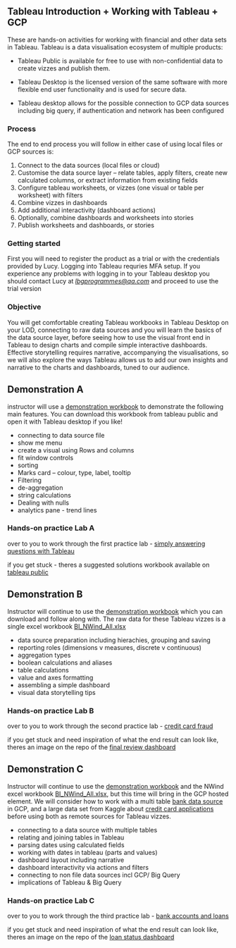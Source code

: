## Tableau Introduction + Working with Tableau + GCP

These are hands-on activities for working with financial and other data sets in Tableau. Tableau is a data visualisation ecosystem of multiple products: 

+ Tableau Public is available for free to use with non-confidential data to create vizzes and publish them. 

+ Tableau Desktop is the licensed version of the same software with more flexible end user functionality and is used for secure data.
  
+ Tableau desktop allows for the possible connection to GCP data sources including big query, if authentication and network has been configured


### Process

The end to end process you will follow in either case of using local files or GCP sources is: 
1. Connect to the data sources (local files or cloud) 
2. Customise the data source layer – relate tables, apply filters, create new
calculated columns, or extract information from existing fields
3. Configure tableau worksheets, or vizzes (one visual or table per worksheet) with filters 
4. Combine vizzes in dashboards
5. Add additional interactivity (dashboard actions)
6. Optionally, combine dashboards and worksheets into stories
7. Publish worksheets and dashboards, or stories


### Getting started 

First you will need to register the product as a trial or with the credentials provided by Lucy. Logging into Tableau requries MFA setup. 
If you experience any problems with logging in to your Tableau desktop you should contact Lucy at *lbgprogrammes@qa.com* and proceed to use the trial version

### Objective 

You will get comfortable creating Tableau workbooks in Tableau Desktop on your LOD, connecting to raw data sources and you will learn the basics of the data source layer, before seeing how to use the visual front end in Tableau to design charts and compile simple interactive dashboards.
Effective storytelling requires narrative, accompanying the visualisations, so we will also explore the ways Tableau allows us to add our own insights and narrative to the charts and dashboards, tuned to our audience.

## Demonstration A

instructor will use a [demonstration workbook](https://public.tableau.com/app/profile/sianedavies/viz/demo_NWind/Freight-productsdatesanddestinations) to demonstrate the following main features. You can download this workbook from tableau public and open it with Tableau desktop if you like!

+ connecting to data source file
+ show me menu
+ create a visual using Rows and columns
+ fit window controls
+ sorting
+ Marks card – colour, type, label, tooltip
+ Filtering
+ de-aggregation
+ string calculations
+ Dealing with nulls
+ analytics pane - trend lines

### Hands-on practice Lab A

over to you to work through the first practice lab - [simply answering questions with Tableau](https://github.com/siandav/clas_mat/blob/main/LBG_tableau/simply_questions.md)

if you get stuck - theres a suggested solutions workbook available on [tableau public](https://public.tableau.com/app/profile/sianedavies/viz/solutions-simplyansweringquestionswithcharts/frontpage) 


## Demonstration B 

Instructor will continue to use the [demonstration workbook](https://public.tableau.com/app/profile/sianedavies/viz/demo_NWind/Freight-productsdatesanddestinations)  which you can download and follow along with. The raw data for these Tableau vizzes is a single excel workbook [BI_NWind_All.xlsx](BI_NWind_All.xlsx) 

+ data source preparation including hierachies, grouping and saving 
+ reporting roles (dimensions v measures, discrete v continuous)
+ aggregation types
+ boolean calculations and aliases
+ table calculations 
+ value and axes formatting
+ assembling a simple dashboard
+ visual data storytelling tips 

### Hands-on practice Lab B

over to you to work through the second practice lab - [credit card fraud](https://github.com/siandav/clas_mat/blob/main/LBG_tableau/credit_card_fraud.md)

if you get stuck and need inspiration of what the end result can look like, theres an image on the repo of the [final review dashboard](https://github.com/siandav/clas_mat/blob/main/LBG_tableau/fraud%20dashboard.png)



## Demonstration C 

Instructor will continue to use the [demonstration workbook](https://public.tableau.com/app/profile/sianedavies/viz/demo_NWind/Freight-productsdatesanddestinations) and the NWind excel workbook [BI_NWind_All.xlsx](BI_NWind_All.xlsx), but this time will bring in the GCP hosted element. We will consider how to work with a multi table [bank data source](https://github.com/siandav/clas_mat/blob/main/LBG_tableau/bank_data.zip) in GCP, and a large data set from Kaggle about [credit card applications](https://www.kaggle.com/datasets/rikdifos/credit-card-approval-prediction) before using both as remote sources for Tableau vizzes. 

+ connecting to a data source with multiple tables
+ relating and joining tables in Tableau
+ parsing dates using calculated fields
+ working with dates in tableau (parts and values)
+ dashboard layout including narrative
+ dashboard interactivity via actions and filters
+ connecting to non file data sources incl GCP/ Big Query
+ implications of Tableau & Big Query


### Hands-on practice Lab C

over to you to work through the third practice lab - [bank accounts and loans](https://github.com/siandav/clas_mat/blob/main/LBG_tableau/bank_accounts_and_loans.md)

if you get stuck and need inspiration of what the end result can look like, theres an image on the repo of the [loan status dashboard](https://github.com/siandav/clas_mat/blob/main/LBG_tableau/fraud%20dashboard.png)

